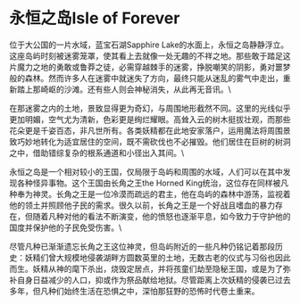 # 永恒之岛Isle of Forever

位于大公国的一片水域，蓝宝石湖Sapphire
Lake的水面上，永恒之岛静静浮立。这座岛屿时刻被迷雾笼罩，使其看上去就像一处无趣的不祥之地。那些敢于踏足这片魔力之地的勇敢或鲁莽之徒，必需穿越棘手的迷雾，挣脱嘲笑的阴影，勇对噩梦般的森林。然而许多人在迷雾中就迷失了方向，最终只能从迷乱的雾气中走出，重新踏上那崎岖的沙滩。还有些人则会神秘消失，从此再无音讯。\

在那迷雾之内的土地，景致显得更为奇幻，与周围地形截然不同。这里的光线似乎更加明媚，空气尤为清新，色彩更是绚烂耀眼。高耸入云的树木挺拔壮观，而那些花朵更是千姿百态，非凡世所有。各类妖精都在此地安家落户，运用魔法将周围景致巧妙地转化为适宜居住的空间，既不需砍伐也不必摧毁。他们居住在巨树的树洞之中，借助错综复杂的根系通道和小径出入其间。\

永恒之岛是一个相对较小的王国，仅局限于岛屿和周围的水域，人们可以在其中发现各种怪异事物。这个王国由长角之王the
Horned
King统治，这位存在同样被凡种奉为神灵。长角之王是一位冷漠而疏远的君主，他在岛屿的森林中游荡，监视着他的领土并照顾他子民的需求。很久以前，长角之王是一个好战且嗜血的暴力存在，但随着凡种对他的看法不断演变，他的愤怒也逐渐平息，如今致力于守护他的国度并保护他的子民免受伤害。\

尽管凡种已渐渐遗忘长角之王这位神灵，但岛屿附近的一些凡种仍铭记着那段历史：妖精们曾大规模地侵袭湖畔方圆数英里的土地，无数古老的仪式与习俗也因此而生。妖精从神的麾下杀出，烧毁定居点，并将孩童们劫至隐秘王国，或是为了弥补自身日益减少的人口，抑或作为祭品献给地狱。尽管距离上次妖精的侵袭已过去多年，但凡种们始终生活在恐惧之中，深怕那狂野的恐怖时代卷土重来。
